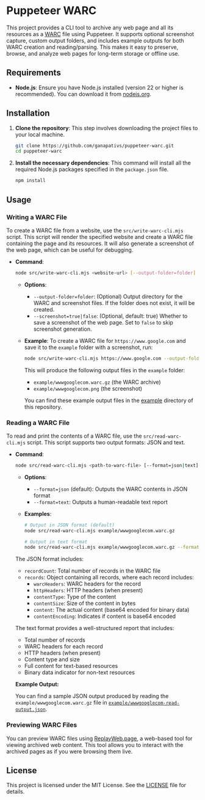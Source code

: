 # Puppeteer WARC

This project provides a CLI tool to archive any web page and all its resources as a [WARC](https://iipc.github.io/warc-specifications/specifications/warc-format/warc-1.1/) file using Puppeteer. It supports optional screenshot capture, custom output folders, and includes example outputs for both WARC creation and reading/parsing. This makes it easy to preserve, browse, and analyze web pages for long-term storage or offline use.

## Requirements

- **Node.js**: Ensure you have Node.js installed (version 22 or higher is recommended). You can download it from [nodejs.org](https://nodejs.org/).

## Installation

1. **Clone the repository**: This step involves downloading the project files to your local machine.

   ```bash
   git clone https://github.com/ganapativs/puppeteer-warc.git
   cd puppeteer-warc
   ```

2. **Install the necessary dependencies**: This command will install all the required Node.js packages specified in the `package.json` file.

   ```bash
   npm install
   ```

## Usage

### Writing a WARC File

To create a WARC file from a website, use the `src/write-warc-cli.mjs` script. This script will render the specified website and create a WARC file containing the page and its resources. It will also generate a screenshot of the web page, which can be useful for debugging.

- **Command**:

  ```bash
  node src/write-warc-cli.mjs <website-url> [--output-folder=folder] [--screenshot=true|false]
  ```

  - **Options**:

    - `--output-folder=folder`: (Optional) Output directory for the WARC and screenshot files. If the folder does not exist, it will be created.
    - `--screenshot=true|false`: (Optional, default: true) Whether to save a screenshot of the web page. Set to `false` to skip screenshot generation.

  - **Example**: To create a WARC file for `https://www.google.com` and save it to the `example` folder with a screenshot, run:

    ```bash
    node src/write-warc-cli.mjs https://www.google.com --output-folder=example --screenshot=true
    ```

    This will produce the following output files in the `example` folder:

    - `example/wwwgooglecom.warc.gz` (the WARC archive)
    - `example/wwwgooglecom.png` (the screenshot)

    You can find these example output files in the [example](example) directory of this repository.

### Reading a WARC File

To read and print the contents of a WARC file, use the `src/read-warc-cli.mjs` script. This script supports two output formats: JSON and text.

- **Command**:

  ```bash
  node src/read-warc-cli.mjs <path-to-warc-file> [--format=json|text]
  ```

  - **Options**:

    - `--format=json` (default): Outputs the WARC contents in JSON format
    - `--format=text`: Outputs a human-readable text report

  - **Examples**:

    ```bash
    # Output in JSON format (default)
    node src/read-warc-cli.mjs example/wwwgooglecom.warc.gz

    # Output in text format
    node src/read-warc-cli.mjs example/wwwgooglecom.warc.gz --format=text
    ```

  The JSON format includes:

  - `recordCount`: Total number of records in the WARC file
  - `records`: Object containing all records, where each record includes:
    - `warcHeaders`: WARC headers for the record
    - `httpHeaders`: HTTP headers (when present)
    - `contentType`: Type of the content
    - `contentSize`: Size of the content in bytes
    - `content`: The actual content (base64 encoded for binary data)
    - `contentEncoding`: Indicates if content is base64 encoded

  The text format provides a well-structured report that includes:

  - Total number of records
  - WARC headers for each record
  - HTTP headers (when present)
  - Content type and size
  - Full content for text-based resources
  - Binary data indicator for non-text resources

  **Example Output:**

  You can find a sample JSON output produced by reading the `example/wwwgooglecom.warc.gz` file in [`example/wwwgooglecom-read-output.json`](example/wwwgooglecom-read-output.json).

### Previewing WARC Files

You can preview WARC files using [ReplayWeb.page](https://replayweb.page/), a web-based tool for viewing archived web content. This tool allows you to interact with the archived pages as if you were browsing them live.

## License

This project is licensed under the MIT License. See the [LICENSE](LICENSE) file for details.
